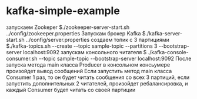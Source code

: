 # kafka-simple-example
запускаем Zookeper
$./zookeeper-server-start.sh ../config/zookeeper.properties
Запускам брокер Kafka
$./kafka-server-start.sh ../config/server.properties
создаем топик с 3 партициями
$./kafka-topics.sh --create --topic sample-topic --partitions 3 --bootstrap-server localhost:9092
запускам консольного читателя
$ ./kafka-console-consumer.sh --topic sample-topic --bootstrap-server localhost:9092
После запуска метода main класса Producer в консольном консьумере произойдет вывод сообщений
Если запустить  метод main класса Consumer 1 раз, то он будет читать сообщения со всех 3 партиций, если запустить
дополнительных 2 читателей, произойдет ребалансировка, и каждый Consumer будет читать со своей партиции